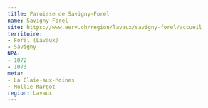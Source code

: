 ```yaml
---
title: Paroisse de Savigny-Forel
name: Savigny-Forel
site: https://www.eerv.ch/region/lavaux/savigny-forel/accueil
territoire:
- Forel (Lavaux)
- Savigny
NPA:
- 1072
- 1073
meta:
- La Claie-aux-Moines
- Mollie-Margot
region: Lavaux
---
```

